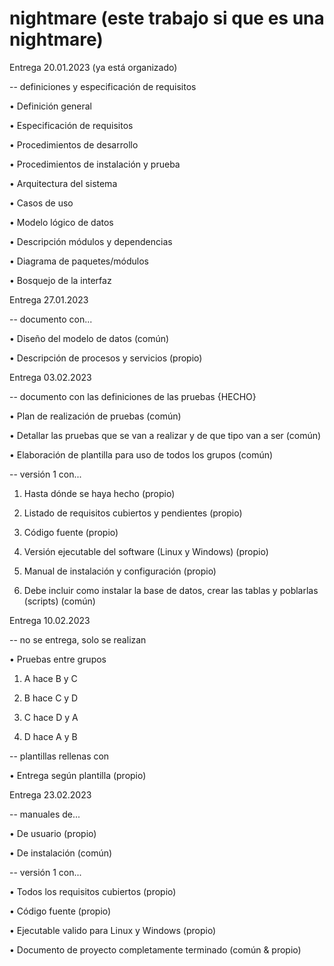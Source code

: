 # nightmare (este trabajo si que es una nightmare)

Entrega 20.01.2023 (ya está organizado)

-- definiciones y especificación de requisitos
  
  • Definición general 
  
  • Especificación de requisitos
  
  • Procedimientos de desarrollo
  
  • Procedimientos de instalación y prueba
  
  • Arquitectura del sistema
  
  • Casos de uso
  
  • Modelo lógico de datos
  
  • Descripción módulos y dependencias
  
  • Diagrama de paquetes/módulos
  
  • Bosquejo de la interfaz

Entrega 27.01.2023

-- documento con...
  
  • Diseño del modelo de datos (común)
  
  • Descripción de procesos y servicios (propio)

Entrega 03.02.2023

-- documento con las definiciones de las pruebas {HECHO}
  
  • Plan de realización de pruebas (común)
  
  • Detallar las pruebas que se van a realizar y de que tipo van a ser (común)
  
  • Elaboración de plantilla para uso de todos los grupos (común)
  
-- versión 1 con...  
 
 1. Hasta dónde se haya hecho (propio)
 
 2. Listado de requisitos cubiertos y pendientes (propio)
 
 3. Código fuente (propio)
 
 4. Versión ejecutable del software (Linux y Windows) (propio)
 
 5. Manual de instalación y configuración (propio)
 
 6. Debe incluir como instalar la base de datos, crear las tablas y poblarlas
  (scripts) (común)

Entrega 10.02.2023

-- no se entrega, solo se realizan

• Pruebas entre grupos

1. A hace B y C

2. B hace C y D

3. C hace D y A

4. D hace A y B
  
-- plantillas rellenas con 
  
  • Entrega según plantilla (propio)

Entrega 23.02.2023

-- manuales de...

• De usuario (propio)

• De instalación (común)

-- versión 1 con...  
 
 • Todos los requisitos cubiertos (propio)
 
 • Código fuente (propio)
 
 • Ejecutable valido para Linux y Windows (propio)
 
 • Documento de proyecto completamente terminado (común & propio)
